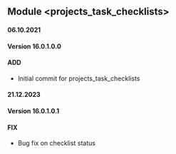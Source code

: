 ## Module <projects_task_checklists>

#### 06.10.2021
#### Version 16.0.1.0.0
#### ADD
- Initial commit for projects_task_checklists

#### 21.12.2023
#### Version 16.0.1.0.1
#### FIX
- Bug fix on checklist status
